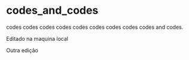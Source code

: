 # codes_and_codes
codes codes codes codes codes codes codes codes codes and codes.

Editado na maquina local 

Outra edição 